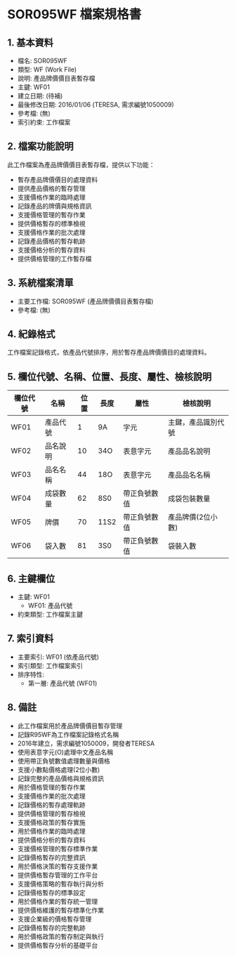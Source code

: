 # SOR095WF 檔案規格書

## 1. 基本資料
- 檔名: SOR095WF
- 類型: WF (Work File)
- 說明: 產品牌價價目表暫存檔
- 主鍵: WF01
- 建立日期: (待補)
- 最後修改日期: 2016/01/06 (TERESA, 需求編號1050009)
- 參考檔: (無)
- 索引約束: 工作檔案

## 2. 檔案功能說明
此工作檔案為產品牌價價目表暫存檔，提供以下功能：
- 暫存產品牌價價目的處理資料
- 提供產品價格的暫存管理
- 支援價格作業的臨時處理
- 記錄產品的牌價與規格資訊
- 支援價格管理的暫存作業
- 提供價格暫存的標準檢視
- 支援價格作業的批次處理
- 記錄產品價格的暫存軌跡
- 支援價格分析的暫存資料
- 提供價格管理的工作暫存檔

## 3. 系統檔案清單
- 主要工作檔: SOR095WF (產品牌價價目表暫存檔)
- 參考檔: (無)

## 4. 紀錄格式
工作檔案記錄格式，依產品代號排序，用於暫存產品牌價價目的處理資料。

## 5. 欄位代號、名稱、位置、長度、屬性、檢核說明
| 欄位代號 | 名稱 | 位置 | 長度 | 屬性 | 檢核說明 |
|----------|------|------|------|------|----------|
| WF01 | 產品代號 | 1 | 9A | 字元 | 主鍵，產品識別代號 |
| WF02 | 品名說明 | 10 | 34O | 表意字元 | 產品品名說明 |
| WF03 | 品名名稱 | 44 | 18O | 表意字元 | 產品品名名稱 |
| WF04 | 成袋數量 | 62 | 8S0 | 帶正負號數值 | 成袋包裝數量 |
| WF05 | 牌價 | 70 | 11S2 | 帶正負號數值 | 產品牌價(2位小數) |
| WF06 | 袋入數 | 81 | 3S0 | 帶正負號數值 | 袋裝入數 |

## 6. 主鍵欄位
- 主鍵: WF01
  - WF01: 產品代號
- 約束類型: 工作檔案主鍵

## 7. 索引資料
- 主要索引: WF01 (依產品代號)
- 索引類型: 工作檔案索引
- 排序特性: 
  - 第一層: 產品代號 (WF01)

## 8. 備註
- 此工作檔案用於產品牌價價目暫存管理
- 記錄R95WF為工作檔案記錄格式名稱
- 2016年建立，需求編號1050009，開發者TERESA
- 使用表意字元(O)處理中文產品名稱
- 使用帶正負號數值處理數量與價格
- 支援小數點價格處理(2位小數)
- 記錄完整的產品價格與規格資訊
- 用於價格管理的暫存作業
- 支援價格作業的批次處理
- 記錄價格的暫存處理軌跡
- 提供價格管理的暫存檢視
- 支援價格政策的暫存實施
- 用於價格作業的臨時處理
- 提供價格分析的暫存資料
- 支援價格管理的暫存標準作業
- 記錄價格暫存的完整資訊
- 用於價格決策的暫存支援作業
- 提供價格暫存管理的工作平台
- 支援價格策略的暫存執行與分析
- 記錄價格暫存的標準設定
- 用於價格作業的暫存統一管理
- 提供價格維護的暫存標準化作業
- 支援企業級的價格暫存管理
- 記錄價格暫存的完整軌跡
- 用於價格政策的暫存制定與執行
- 提供價格暫存分析的基礎平台 